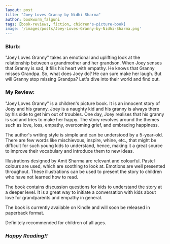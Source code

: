 ```yaml
---
layout: post
title: "Joey Loves Granny by Nidhi Sharma"
author: bookworm_falguni
tags: [book-reviews, fiction, chidren's-picture-book]
image: '/images/posts/Joey-Loves-Granny-by-Nidhi-Sharma.png'
---
```


### **Blurb:**
"Joey Loves Granny" takes an emotional and uplifting look at the relationship between a grandmother and her grandson. When Joey senses that Granny is sad, it fills his heart with empathy. He knows that Granny misses Grandpa. So, what does Joey do? He can sure make her laugh. But will Granny stop missing Grandpa? Let's dive into their world and find out.

### **My Review:**
"Joey Loves Granny" is a children's picture book. It is an innocent story of Joey and his granny. Joey is a naughty kid and his granny is always there by his side to get him out of troubles. One day, Joey realises that his granny is sad and tries to make her happy. The story revolves around the themes such as love, loss, empathy, overcoming grief, and embracing happiness.

The author's writing style is simple and can be understood by a 5-year-old. There are few words like mischievous, inspire, whine, etc., that might be difficult for such young kids to understand, hence, making it a great source to improve their vocabulary and introduce them to new ideas.

Illustrations designed by Amit Sharma are relevant and colourful. Pastel colours are used, which are soothing to look at. Emotions are well presented throughout. These illustrations can be used to present the story to children who have not learned how to read.

The book contains discussion questions for kids to understand the story at a deeper level. It is a great way to initiate a conversation with kids about love for grandparents and empathy in general.

The book is currently available on Kindle and will soon be released in paperback format.

Definitely recommended for children of all ages.

### ***Happy Reading!!***
